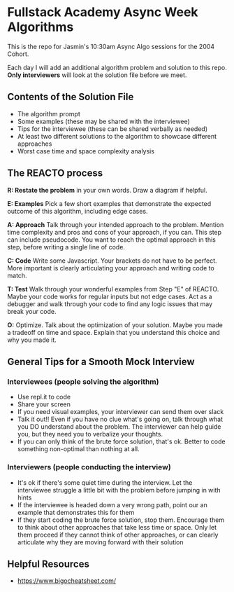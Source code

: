 # Fullstack Academy Async Week Algorithms

This is the repo for Jasmin's 10:30am Async Algo sessions for the 2004 Cohort.

Each day I will add an additional algorithm problem and solution to this repo. **Only interviewers** will look at the solution file before we meet.

## Contents of the Solution File
- The algorithm prompt
- Some examples (these may be shared with the interviewee)
- Tips for the interviewee (these can be shared verbally as needed)
- At least two different solutions to the algorithm to showcase different approaches
- Worst case time and space complexity analysis

## The REACTO process
**R: Restate the problem** in your own words. Draw a diagram if helpful.

**E: Examples** Pick a few short examples that demonstrate the expected outcome of this algorithm, including edge cases.

**A: Approach** Talk through your intended approach to the problem. Mention time complexity and pros and cons of your approach, if you can. This step can include pseudocode. You want to reach the optimal approach in this step, before writing a single line of code.

**C: Code** Write some Javascript. Your brackets do not have to be perfect. More important is clearly articulating your approach and writing code to match.

**T: Test** Walk through your wonderful examples from Step "E" of REACTO. Maybe your code works for regular inputs but not edge cases. Act as a debugger and walk through your code to find any logic issues that may break your code.

**O:** Optimize. Talk about the optimization of your solution. Maybe you made a tradeoff on time and space. Explain that you understand this choice and why you made it.

## General Tips for a Smooth Mock Interview
### Interviewees (people solving the algorithm)
- Use repl.it to code
- Share your screen
- If you need visual examples, your interviewer can send them over slack
- Talk it out!! Even if you have no clue what's going on, talk through what you DO understand about the problem. The interviewer can help guide you, but they need you to verbalize your thoughts.
- If you can only think of the brute force solution, that's ok. Better to code something non-optimal than nothing at all.
### Interviewers (people conducting the interview)
- It's ok if there's some quiet time during the interview. Let the interviewee struggle a little bit with the problem before jumping in with hints
- If the interviewee is headed down a very wrong path, point our an example that demonstrates this for them
- If they start coding the brute force solution, stop them. Encourage them to think about other approaches that take less time or space. Only let them proceed if they cannot think of other approaches, or can clearly articulate why they are moving forward with their solution

## Helpful Resources
- https://www.bigocheatsheet.com/
